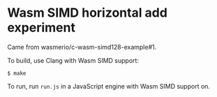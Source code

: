Wasm SIMD horizontal add experiment
===================================

Came from wasmerio/c-wasm-simd128-example#1.

To build, use Clang with Wasm SIMD support:

```
$ make
```

To run, run `run.js` in a JavaScript engine with Wasm SIMD support on.

